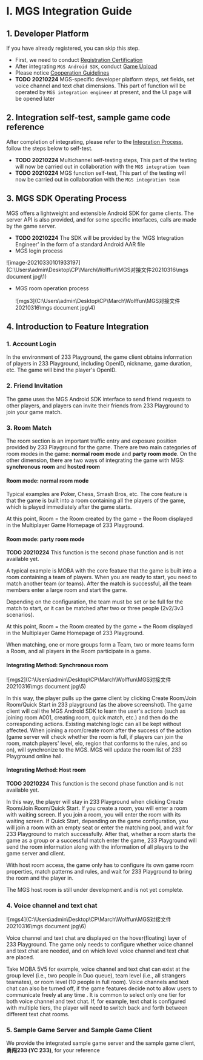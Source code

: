 # I. MGS Integration Guide

## 1. Developer Platform

If you have already registered, you can skip this step.

- First, we need to conduct [Registration Certification](https://dev.233leyuan.com/#/doc/9)
- After integrating `MGS Android SDK`, conduct [Game Upload](https://dev.233leyuan.com/#/doc/6)
- Please notice [Cooperation Guidelines](https://dev.233leyuan.com/#/doc/5)
- **TODO 20210224** MGS-specific developer platform steps, set fields, set voice channel and text chat dimensions. This part of function will be operated by `MGS integration engineer`  at present, and the UI page will be opened later

## 2. Integration self-test, sample game code reference

After completion of integrating, please refer to the [Integration Process](https://dev.233leyuan.com/#/doc/1), follow the steps below to self-test.

- **TODO 20210224**  Multichannel self-testing steps, This part of the testing will now be carried out in collaboration with the `MGS integration team`
- **TODO 20210224** MGS function self-test, This part of the testing will now be carried out in collaboration with the `MGS integration team`

## 3. MGS SDK Operating Process

MGS offers a lightweight and extensible Android SDK for game clients. The server API is also provided, and for some specific interfaces, calls are made by the game server.

- **TODO 20210224** The SDK will be provided by the 'MGS Integration Engineer' in the form of a standard Android AAR file
- MGS login process

![image-20210330101933197](C:\Users\admin\Desktop\CP\March\Wolffun\MGS对接文件20210316\mgs document jpg\1)

- MGS room operation process

  ![mgs3](C:\Users\admin\Desktop\CP\March\Wolffun\MGS对接文件20210316\mgs document jpg\4)

## 4. Introduction to Feature Integration

### 1. Account Login

In the environment of 233 Playground, the game client obtains information of players in 233 Playground, including OpenID, nickname, game duration, etc. The game will bind the player's OpenID.

### 2. Friend Invitation

The game uses the MGS Android SDK interface to send friend requests to other players, and players can invite their friends from 233 Playground to join your game match.

### 3. Room Match

The room section is an important traffic entry and exposure position provided by 233 Playground for the game. There are two main categories of room modes in the game: **normal room mode** and **party room mode**. On the other dimension, there are two ways of integrating the game with MGS: **synchronous room** and **hosted room**

#### Room mode: normal room mode

Typical examples are Poker, Chess, Smash Bros, etc. The core feature is that the game is built into a room containing all the players of the game, which is played immediately after the game starts.

At this point, Room = the Room created by the game = the Room displayed in the Multiplayer Game Homepage of 233 Playground.

#### Room mode: party room mode

**TODO 20210224** This function is the second phase function and is not available yet.

A typical example is MOBA with the core feature that the game is built into a room containing a team of players. When you are ready to start, you need to match another team (or teams). After the match is successful, all the team members enter a large room and start the game.

Depending on the configuration, the team must be set or be full for the match to start, or it can be matched after two or three people (2v2/3v3 scenarios).

At this point, Room = the Room created by the game = the Room displayed in the Multiplayer Game Homepage of 233 Playground.

When matching, one or more groups form a Team, two or more teams form a Room, and all players in the Room participate in a game.

#### Integrating Method: Synchronous room

![mgs2](C:\Users\admin\Desktop\CP\March\Wolffun\MGS对接文件20210316\mgs document jpg\5)

In this way, the player pulls up the game client by clicking Create Room/Join Room/Quick Start in 233 playground (as the above screenshot). The game client will call the MGS Android SDK to learn the user's actions (such as joining room A001, creating room, quick match, etc.) and then do the corresponding actions. Existing matching logic can all be kept without affected. When joining a room/create room after the success of the action (game server will check whether the room is full, if players can join the room, match players' level, elo, region that conforms to the rules, and so on), will synchronize to the MGS. MGS will update the room list of 233 Playground online hall.

#### Integrating Method: Host room

**TODO 20210224** This function is the second phase function and is not available yet.

In this way, the player will stay in 233 Playground when clicking Create Room/Join Room/Quick Start. If you create a room, you will enter a room with waiting screen. If you join a room, you will enter the room with its waiting screen. If Quick Start, depending on the game configuration, you will join a room with an empty seat or enter the matching pool, and wait for 233 Playground to match successfully. After that, whether a room starts the game as a group or a successful match enter the game, 233 Playground will send the room information along with the information of all players to the game server and client.

With host room access, the game only has to configure its own game room properties, match patterns and rules, and wait for 233 Playground to bring the room and the player in.

The MGS host room is still under development and is not yet complete.

### 4. Voice channel and text chat

![mgs4](C:\Users\admin\Desktop\CP\March\Wolffun\MGS对接文件20210316\mgs document jpg\6)

Voice channel and text chat are displayed on the hover(floating) layer of 233 Playground. The game only needs to configure whether voice channel and text chat are needed, and on which level voice channel and text chat are placed.

Take MOBA 5V5 for example, voice channel and text chat can exist at the group level (i.e., two people in Duo queue), team level (i.e., all strangers teamates), or room level (10 people in full room). Voice channels and text chat can also be turned off, if the game features decide not to allow users to communicate freely at any time . It is common to select only one tier for both voice channel and text chat. If, for example, text chat is configured with multiple tiers, the player will need to switch back and forth between different text chat rooms.

### 5. Sample Game Server and Sample Game Client

We provide the integrated sample game server and the sample game client, **勇闯233 (YC 233)**, for your reference